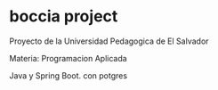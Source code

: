 # boccia project

Proyecto de la Universidad Pedagogica de El Salvador

Materia: Programacion Aplicada

Java y Spring Boot. con potgres

